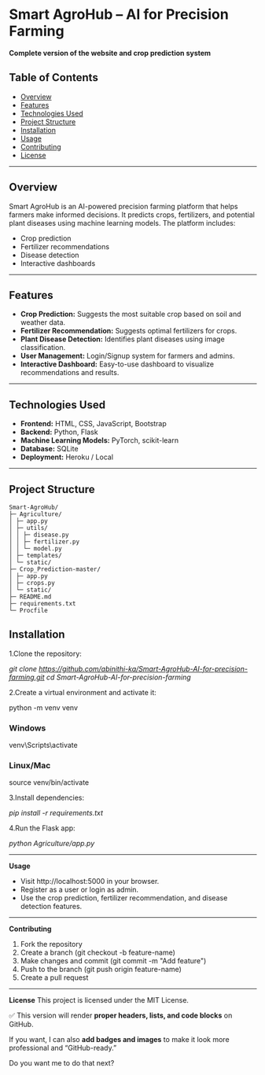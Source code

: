 # Smart AgroHub – AI for Precision Farming

**Complete version of the website and crop prediction system**

## Table of Contents

- [Overview](#overview)  
- [Features](#features)  
- [Technologies Used](#technologies-used)  
- [Project Structure](#project-structure)  
- [Installation](#installation)  
- [Usage](#usage)  
- [Contributing](#contributing)  
- [License](#license)  

---

## Overview

Smart AgroHub is an AI-powered precision farming platform that helps farmers make informed decisions. It predicts crops, fertilizers, and potential plant diseases using machine learning models. The platform includes:

- Crop prediction  
- Fertilizer recommendations  
- Disease detection  
- Interactive dashboards  

---

## Features

- **Crop Prediction:** Suggests the most suitable crop based on soil and weather data.  
- **Fertilizer Recommendation:** Suggests optimal fertilizers for crops.  
- **Plant Disease Detection:** Identifies plant diseases using image classification.  
- **User Management:** Login/Signup system for farmers and admins.  
- **Interactive Dashboard:** Easy-to-use dashboard to visualize recommendations and results.  

---

## Technologies Used

- **Frontend:** HTML, CSS, JavaScript, Bootstrap  
- **Backend:** Python, Flask  
- **Machine Learning Models:** PyTorch, scikit-learn  
- **Database:** SQLite  
- **Deployment:** Heroku / Local  

---

## Project Structure

```text
Smart-AgroHub/
├─ Agriculture/
│ ├─ app.py
│ ├─ utils/
│ │ ├─ disease.py
│ │ ├─ fertilizer.py
│ │ └─ model.py
│ ├─ templates/
│ └─ static/
├─ Crop_Prediction-master/
│ ├─ app.py
│ ├─ crops.py
│ └─ static/
├─ README.md
├─ requirements.txt
└─ Procfile
```

## Installation

1.Clone the repository:

*git clone https://github.com/abinithi-ka/Smart-AgroHub-AI-for-precision-farming.git
cd Smart-AgroHub-AI-for-precision-farming*


2.Create a virtual environment and activate it:

python -m venv venv
### Windows
venv\Scripts\activate
### Linux/Mac
source venv/bin/activate

3.Install dependencies:

*pip install -r requirements.txt*

4.Run the Flask app:

*python Agriculture/app.py*

--- 
**Usage**

- Visit http://localhost:5000 in your browser.
- Register as a user or login as admin.
- Use the crop prediction, fertilizer recommendation, and disease detection features.

---
**Contributing**

1. Fork the repository
2. Create a branch (git checkout -b feature-name)
3. Make changes and commit (git commit -m "Add feature")
4. Push to the branch (git push origin feature-name)
5. Create a pull request


---
**License**
This project is licensed under the MIT License.


✅ This version will render **proper headers, lists, and code blocks** on GitHub.  

If you want, I can also **add badges and images** to make it look more professional and “GitHub-ready.”  

Do you want me to do that next?


